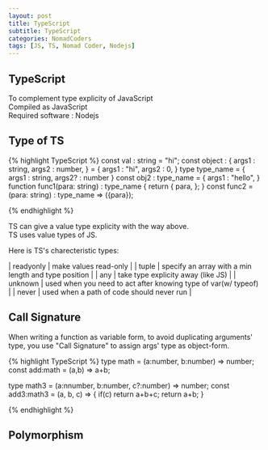 ```yaml
---
layout: post
title: TypeScript
subtitle: TypeScript
categories: NomadCoders
tags: [JS, TS, Nomad Coder, Nodejs]
---
```


## TypeScript
To complement type explicity of JavaScript  
Compiled as JavaScript  
Required software : Nodejs  

## Type of TS
{% highlight TypeScript %}
const val : string = "hi";
const object : {
    args1 : string,
    args2 : number,
} = {
    args1 : "hi",
    args2 : 0,
}
type type_name = {
    args1 : string,
    args2? : number
}
const obj2 : type_name = {
    args1 : "hello",
}
function func1(para: string) : type_name {
    return {
        para,
    };
}
const func2 = (para: string) : type_name => ({para});

{% endhighlight %}

TS can give a value type explicity with the way above.  
TS uses value types of JS.  

Here is TS's charecteristic types:  

| readyonly | make values read-only |
| tuple | specify an array with a min length and type position |
| any | take type explicity away (like JS) |
| unknown | used when you need to act after knowing type of var(w/ typeof) |
| never | used when a path of code should never run |

## Call Signature

When writing a function as variable form, to avoid duplicating arguments' type, you use "Call Signature" to assign args' type as object-form.

{% highlight TypeScript %}
type math = (a:number, b:number) => number;
const add:math = (a,b) => a+b;

type math3 = (a:nnumber, b:number, c?:number) => number;
const add3:math3 = (a, b, c) => {
    if(c) return a+b+c;
    return a+b;
}

{% endhighlight %}

## Polymorphism
